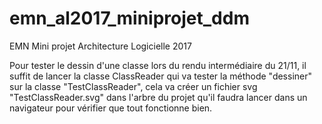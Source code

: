# emn_al2017_miniprojet_ddm
EMN Mini projet Architecture Logicielle 2017

Pour tester le dessin d'une classe lors du rendu intermédiaire du 21/11, 
il suffit de lancer la classe ClassReader qui va tester la méthode "dessiner" sur la classe "TestClassReader", 
cela va créer un fichier svg "TestClassReader.svg" dans l'arbre du projet 
qu'il faudra lancer dans un navigateur pour vérifier que tout fonctionne bien.

